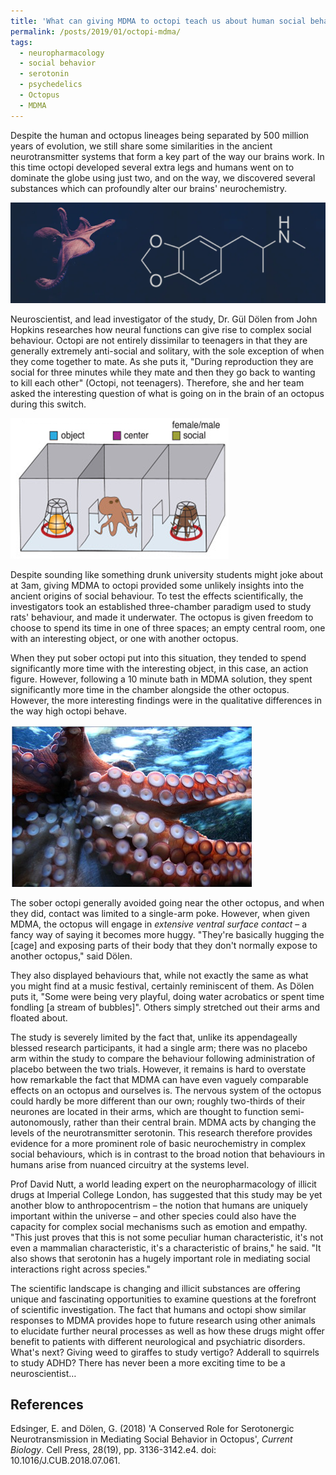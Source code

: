 ```yaml
---
title: 'What can giving MDMA to octopi teach us about human social behaviour?'
permalink: /posts/2019/01/octopi-mdma/
tags:
  - neuropharmacology
  - social behavior
  - serotonin
  - psychedelics
  - Octopus
  - MDMA
---
```


Despite the human and octopus lineages being separated by 500 million years of evolution, we still share some similarities in the ancient neurotransmitter systems that form a key part of the way our brains work. In this time octopi developed several extra legs and humans went on to dominate the globe using just two, and on the way, we discovered several substances which can profoundly alter our brains' neurochemistry.

![Octopus brain structure](/images/octopus-brain.png)

Neuroscientist, and lead investigator of the study, Dr. Gül Dölen from John Hopkins researches how neural functions can give rise to complex social behaviour. Octopi are not entirely dissimilar to teenagers in that they are generally extremely anti-social and solitary, with the sole exception of when they come together to mate. As she puts it, "During reproduction they are social for three minutes while they mate and then they go back to wanting to kill each other" (Octopi, not teenagers). Therefore, she and her team asked the interesting question of what is going on in the brain of an octopus during this switch.

![Octopus social behavior](/images/octopus-chambers.png)

Despite sounding like something drunk university students might joke about at 3am, giving MDMA to octopi provided some unlikely insights into the ancient origins of social behaviour. To test the effects scientifically, the investigators took an established three-chamber paradigm used to study rats' behaviour, and made it underwater. The octopus is given freedom to choose to spend its time in one of three spaces; an empty central room, one with an interesting object, or one with another octopus.

When they put sober octopi put into this situation, they tended to spend significantly more time with the interesting object, in this case, an action figure. However, following a 10 minute bath in MDMA solution, they spent significantly more time in the chamber alongside the other octopus. However, the more interesting findings were in the qualitative differences in the way high octopi behave.

![Octopus behavior changes](/images/octopus-behavior.png)

The sober octopi generally avoided going near the other octopus, and when they did, contact was limited to a single-arm poke. However, when given MDMA, the octopus will engage in *extensive ventral surface contact* – a fancy way of saying it becomes more huggy. "They're basically hugging the [cage] and exposing parts of their body that they don't normally expose to another octopus," said Dölen.

They also displayed behaviours that, while not exactly the same as what you might find at a music festival, certainly reminiscent of them. As Dölen puts it, "Some were being very playful, doing water acrobatics or spent time fondling [a stream of bubbles]". Others simply stretched out their arms and floated about.

The study is severely limited by the fact that, unlike its appendageally blessed research participants, it had a single arm; there was no placebo arm within the study to compare the behaviour following administration of placebo between the two trials. However, it remains is hard to overstate how remarkable the fact that MDMA can have even vaguely comparable effects on an octopus and ourselves is. The nervous system of the octopus could hardly be more different than our own; roughly two-thirds of their neurones are located in their arms, which are thought to function semi-autonomously, rather than their central brain. MDMA acts by changing the levels of the neurotransmitter serotonin. This research therefore provides evidence for a more prominent role of basic neurochemistry in complex social behaviours, which is in contrast to the broad notion that behaviours in humans arise from nuanced circuitry at the systems level.

Prof David Nutt, a world leading expert on the neuropharmacology of illicit drugs at Imperial College London, has suggested that this study may be yet another blow to anthropocentrism – the notion that humans are uniquely important within the universe – and other species could also have the capacity for complex social mechanisms such as emotion and empathy. "This just proves that this is not some peculiar human characteristic, it's not even a mammalian characteristic, it's a characteristic of brains," he said. "It also shows that serotonin has a hugely important role in mediating social interactions right across species."

The scientific landscape is changing and illicit substances are offering unique and fascinating opportunities to examine questions at the forefront of scientific investigation. The fact that humans and octopi show similar responses to MDMA provides hope to future research using other animals to elucidate further neural processes as well as how these drugs might offer benefit to patients with different neurological and psychiatric disorders. What's next? Giving weed to giraffes to study vertigo? Adderall to squirrels to study ADHD? There has never been a more exciting time to be a neuroscientist…

## References

Edsinger, E. and Dölen, G. (2018) 'A Conserved Role for Serotonergic Neurotransmission in Mediating Social Behavior in Octopus', *Current Biology*. Cell Press, 28(19), pp. 3136-3142.e4. doi: 10.1016/J.CUB.2018.07.061.
